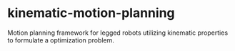 # kinematic-motion-planning
Motion planning framework for legged robots utilizing kinematic properties to formulate a optimization problem.
